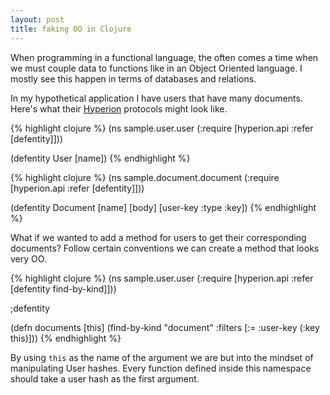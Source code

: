 ```yaml
---
layout: post
title: faking OO in Clojure
---
```

When programming in a functional language, the often comes a time when we must
couple data to functions like in an Object Oriented language.  I mostly see
this happen in terms of databases and relations.

In my hypothetical application I have users that have many documents.  Here's
what their [Hyperion](https://github.com/8thlight/hyperion) protocols might look like.

{% highlight clojure %}
(ns sample.user.user
  (:require [hyperion.api :refer [defentity]]))

(defentity User
  [name])
{% endhighlight %}

{% highlight clojure %}
(ns sample.document.document
  (:require [hyperion.api :refer [defentity]]))

(defentity Document
  [name]
  [body]
  [user-key :type :key])
{% endhighlight %}

What if we wanted to add a method for users to get their corresponding
documents? Follow certain conventions we can create a method that looks very OO.

{% highlight clojure %}
(ns sample.user.user
  (:require [hyperion.api :refer [defentity find-by-kind]]))

;defentity

(defn documents [this]
  (find-by-kind "document" :filters [:= :user-key (:key this)]))
{% endhighlight %}

By using `this` as the name of the argument we are but into the mindset of
manipulating User hashes.  Every function defined inside this namespace should
take a user hash as the first argument.
